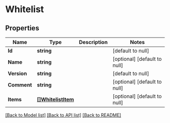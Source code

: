 # Whitelist

## Properties
Name | Type | Description | Notes
------------ | ------------- | ------------- | -------------
**Id** | **string** |  | [default to null]
**Name** | **string** |  | [optional] [default to null]
**Version** | **string** |  | [default to null]
**Comment** | **string** |  | [optional] [default to null]
**Items** | [**[]WhitelistItem**](WhitelistItem.md) |  | [optional] [default to null]

[[Back to Model list]](../README.md#documentation-for-models) [[Back to API list]](../README.md#documentation-for-api-endpoints) [[Back to README]](../README.md)


